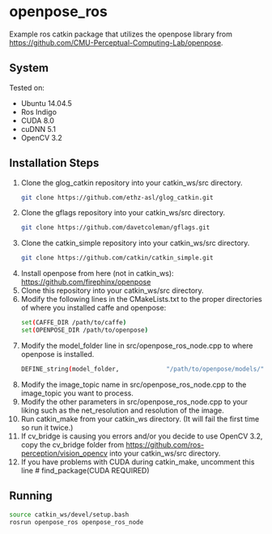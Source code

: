 # openpose_ros

Example ros catkin package that utilizes the openpose library from https://github.com/CMU-Perceptual-Computing-Lab/openpose.

## System
Tested on:
* Ubuntu 14.04.5 
* Ros Indigo
* CUDA 8.0
* cuDNN 5.1
* OpenCV 3.2

## Installation Steps

1. Clone the glog_catkin repository into your catkin_ws/src directory.
   ```bash
   git clone https://github.com/ethz-asl/glog_catkin.git
   ```
2. Clone the gflags repository into your catkin_ws/src directory.
   ```bash
   git clone https://github.com/davetcoleman/gflags.git
   ```
3. Clone the catkin_simple repository into your catkin_ws/src directory.
   ```bash
   git clone https://github.com/catkin/catkin_simple.git
   ```
4. Install openpose from here (not in catkin_ws): https://github.com/firephinx/openpose
5. Clone this repository into your catkin_ws/src directory.
6. Modify the following lines in the CMakeLists.txt to the proper directories of where you installed caffe and openpose:
   ```bash
   set(CAFFE_DIR /path/to/caffe)
   set(OPENPOSE_DIR /path/to/openpose)
   ```
7. Modify the model_folder line in src/openpose_ros_node.cpp to where openpose is installed.
   ```bash
   DEFINE_string(model_folder,             "/path/to/openpose/models/",      "Folder where the pose models (COCO and MPI) are located.");
   ```
8. Modify the image_topic name in src/openpose_ros_node.cpp to the image_topic you want to process.
9. Modify the other parameters in src/openpose_ros_node.cpp to your liking such as the net_resolution and resolution of the image.
10. Run catkin_make from your catkin_ws directory. (It will fail the first time so run it twice.)
11. If cv_bridge is causing you errors and/or you decide to use OpenCV 3.2, copy the cv_bridge folder from https://github.com/ros-perception/vision_opencv into your catkin_ws/src directory. 
12. If you have problems with CUDA during catkin_make, uncomment this line # find_package(CUDA REQUIRED)

## Running
```bash
source catkin_ws/devel/setup.bash
rosrun openpose_ros openpose_ros_node
```
